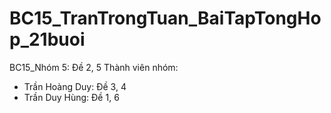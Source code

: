 # BC15_TranTrongTuan_BaiTapTongHop_21buoi
BC15_Nhóm 5: Đề 2, 5
Thành viên nhóm:
- Trần Hoàng Duy: Đề 3, 4
- Trần Duy Hùng: Đề 1, 6
